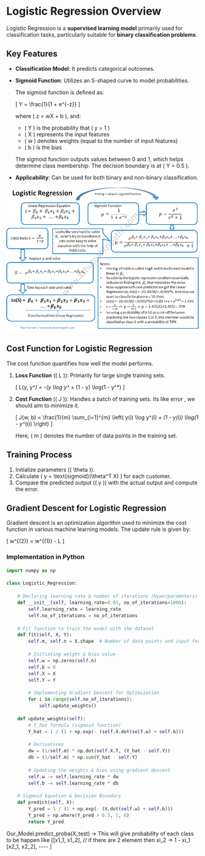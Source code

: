 # Logistic Regression Overview

Logistic Regression is a **supervised learning model** primarily used for classification tasks, particularly suitable for **binary classification problems**. 

## Key Features

- **Classification Model**: It predicts categorical outcomes.
- **Sigmoid Function**: Utilizes an S-shaped curve to model probabilities.
  
  The sigmoid function is defined as:

  \[
  Y = \frac{1}{1 + e^{-z}}
  \]

  where \( z = wX + b \), and:

  - \( Y \) is the probability that \( y = 1 \)
  - \( X \) represents the input features
  - \( w \) denotes weights (equal to the number of input features)
  - \( b \) is the bias

  The sigmoid function outputs values between 0 and 1, which helps determine class membership. The decision boundary is at \( Y = 0.5 \).

- **Applicability**: Can be used for both binary and non-binary classification.

![Logistic Regression Visualization](Image/Logical_Regrssion.png)

## Cost Function for Logistic Regression

The cost function quantifies how well the model performs. 

1. **Loss Function** (\( L \)): Primarily for large single training sets.

   \[
   L(y, y^*) = -(y \log y^* + (1 - y) \log(1 - y^*)
   \]

2. **Cost Function** (\( J \)): Handles a batch of training sets. Its like error , we should aim to minimize it.

   \[
   J(w, b) = \frac{1}{m} \sum_{i=1}^{m} \left( y(i) \log y^*(i) + (1 - y(i)) \log(1 - y^*(i)) \right)
   \]

   Here, \( m \) denotes the number of data points in the training set.

## Training Process

1. Initialize parameters (\( \theta \)).
2. Calculate \( y = \text{sigmoid}(\theta^T X) \) for each customer.
3. Compare the predicted output (\( y \)) with the actual output and compute the error.

## Gradient Descent for Logistic Regression

Gradient descent is an optimization algorithm used to minimize the cost function in various machine learning models. The update rule is given by:

\[
w^{(2)} = w^{(1)} - L
\]

### Implementation in Python

```python
import numpy as np

class Logistic_Regression:

    # Declaring learning rate & number of iterations (Hyperparameters)
    def __init__(self, learning_rate=0.01, no_of_iterations=1000):
        self.learning_rate = learning_rate
        self.no_of_iterations = no_of_iterations

    # Fit function to train the model with the dataset
    def fit(self, X, Y):
        self.m, self.n = X.shape  # Number of data points and input features

        # Initiating weight & bias value
        self.w = np.zeros(self.n)
        self.b = 0
        self.X = X
        self.Y = Y

        # Implementing Gradient Descent for Optimization
        for i in range(self.no_of_iterations):     
            self.update_weights()

    def update_weights(self):
        # Y_hat formula (sigmoid function)
        Y_hat = 1 / (1 + np.exp(- (self.X.dot(self.w) + self.b)))

        # Derivatives
        dw = (1/self.m) * np.dot(self.X.T, (Y_hat - self.Y))
        db = (1/self.m) * np.sum(Y_hat - self.Y)

        # Updating the weights & bias using gradient descent
        self.w -= self.learning_rate * dw
        self.b -= self.learning_rate * db

    # Sigmoid Equation & Decision Boundary
    def predict(self, X):
        Y_pred = 1 / (1 + np.exp(- (X.dot(self.w) + self.b)))
        Y_pred = np.where(Y_pred > 0.5, 1, 0)
        return Y_pred
```


Our_Model.predict_proba(X_test) -> This will give probability of each class to be happen like
    [[x1_1, x1_2], // if there are 2 element then    xi_2 -> 1 - xi_1
     [x2_1, x2_2],
     ----
    ]

